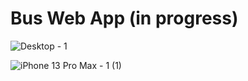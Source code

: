 # Bus Web App (in progress)

![Desktop - 1](https://user-images.githubusercontent.com/20734465/185812330-ebaa2484-2080-4d92-93d7-7b7843225bb0.png)

![iPhone 13 Pro Max - 1 (1)](https://user-images.githubusercontent.com/20734465/185815554-b7b368a0-9dac-4b0c-99ae-5fe762e5a707.png)
